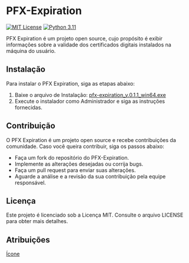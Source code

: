# PFX-Expiration

[![MIT License](https://img.shields.io/badge/License-MIT-green.svg)](https://choosealicense.com/licenses/mit/)
[![Python 3.11](https://img.shields.io/badge/Python-3.11-blue)](https://www.python.org/downloads/release/python-311/)

PFX Expiration é um projeto open source, cujo propósito é exibir informações sobre a validade dos certificados digitais instalados na máquina do usuário.

## Instalação

Para instalar o PFX Expiration, siga as etapas abaixo:

1. Baixe o arquivo de Instalação: [pfx-expiration_v.0.1.1_win64.exe](https://github.com/viniciusccosta/PFX-Expiration/releases/download/v0.1.1/pfx-expiration_v0.1.1_win64.exe)
2. Execute o instalador como Administrador e siga as instruções fornecidas.

## Contribuição

O PFX Expiration é um projeto open source e recebe contribuições da comunidade. Caso você queira contribuir, siga os passos abaixo:

- Faça um fork do repositório do PFX-Expiration.
- Implemente as alterações desejadas ou corrija bugs.
- Faça um pull request para enviar suas alterações.
- Aguarde a análise e a revisão da sua contribuição pela equipe responsável.

## Licença

Este projeto é licenciado sob a Licença MIT. Consulte o arquivo LICENSE para obter mais detalhes.

## Atribuições

[Ícone](https://www.flaticon.com/free-icon/pfx_9749009?term=pfx&page=1&position=1&origin=search&related_id=9749009)
